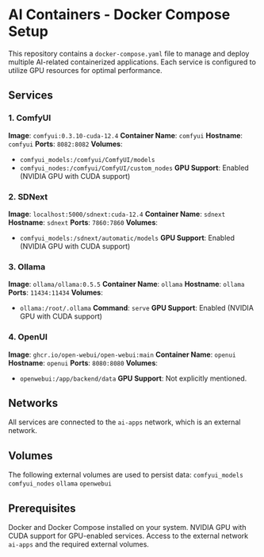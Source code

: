 # AI Containers - Docker Compose Setup

This repository contains a `docker-compose.yaml` file to manage and deploy multiple AI-related containerized applications. Each service is configured to utilize GPU resources for optimal performance.

## Services

### 1. **ComfyUI**
 **Image**: `comfyui:0.3.10-cuda-12.4`
 **Container Name**: `comfyui`
 **Hostname**: `comfyui`
 **Ports**: `8082:8082`
 **Volumes**:
  - `comfyui_models:/comfyui/ComfyUI/models`
  - `comfyui_nodes:/comfyui/ComfyUI/custom_nodes`
 **GPU Support**: Enabled (NVIDIA GPU with CUDA support)

### 2. **SDNext**
 **Image**: `localhost:5000/sdnext:cuda-12.4`
 **Container Name**: `sdnext`
 **Hostname**: `sdnext`
 **Ports**: `7860:7860`
 **Volumes**:
  - `comfyui_models:/sdnext/automatic/models`
 **GPU Support**: Enabled (NVIDIA GPU with CUDA support)

### 3. **Ollama**
 **Image**: `ollama/ollama:0.5.5`
 **Container Name**: `ollama`
 **Hostname**: `ollama`
 **Ports**: `11434:11434`
 **Volumes**:
  - `ollama:/root/.ollama`
 **Command**: `serve`
 **GPU Support**: Enabled (NVIDIA GPU with CUDA support)

### 4. **OpenUI**
 **Image**: `ghcr.io/open-webui/open-webui:main`
 **Container Name**: `openui`
 **Hostname**: `openui`
 **Ports**: `8080:8080`
 **Volumes**:
  - `openwebui:/app/backend/data`
 **GPU Support**: Not explicitly mentioned.

## Networks

All services are connected to the `ai-apps` network, which is an external network.

## Volumes

The following external volumes are used to persist data:
 `comfyui_models`
 `comfyui_nodes`
 `ollama`
 `openwebui`

## Prerequisites

 Docker and Docker Compose installed on your system.
 NVIDIA GPU with CUDA support for GPU-enabled services.
 Access to the external network `ai-apps` and the required external volumes.
